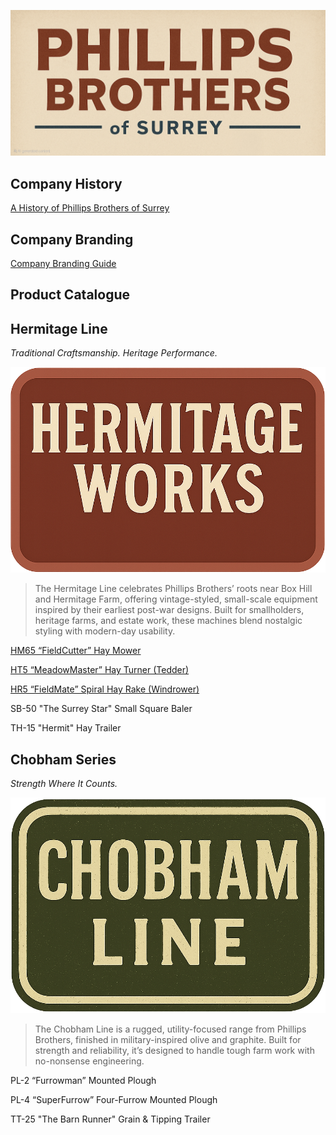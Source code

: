 ![Phillips Brothers of Surrey](Img/Phillips_Brothers_Title.png)

## Company History

[A History of Phillips Brothers of Surrey](History.md)

## Company Branding

[Company Branding Guide](/data/Branding.md)

## Product Catalogue

## Hermitage Line

*Traditional Craftsmanship. Heritage Performance.*

![Hermitage Works](Img/Hermitage-works-logo.png)
> The Hermitage Line celebrates Phillips Brothers’ roots near Box Hill and Hermitage Farm, offering vintage-styled, small-scale equipment inspired by their earliest post-war designs. Built for smallholders, heritage farms, and estate work, these machines blend nostalgic styling with modern-day usability.

[HM65 “FieldCutter” Hay Mower](Hermitage/HM65-FieldCutter-HayMower.md)

[HT5 “MeadowMaster” Hay Turner (Tedder)](Hermitage/HT5-MeadowMaster-HayTurner.md)

[HR5 “FieldMate” Spiral Hay Rake (Windrower)](Hermitage/HR5-FieldMate-SpiralHayRake.md)

SB-50 "The Surrey Star" Small Square Baler

TH-15 "Hermit" Hay Trailer

## Chobham Series 

*Strength Where It Counts.*

![Chobham Line](Img/Chobham-Line.png)

> The Chobham Line is a rugged, utility-focused range from Phillips Brothers, finished in military-inspired olive and graphite. Built for strength and reliability, it’s designed to handle tough farm work with no-nonsense engineering.

PL-2 “Furrowman” Mounted Plough

PL-4 “SuperFurrow” Four-Furrow Mounted Plough

TT-25 "The Barn Runner" Grain & Tipping Trailer



